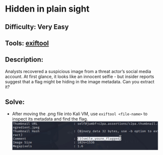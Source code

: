 # Hidden in plain sight
## Difficulty: Very Easy
## Tools: [exiftool](https://www.geeksforgeeks.org/installing-and-using-exiftool-on-linux/)
## Description:
Analysts recovered a suspicious image from a threat actor’s social media account. At first glance, it looks like an innocent selfie - but insider reports suggest that a flag might be hiding in the image metadata. Can you extract it?
## Solve:
- After moving the .png file into Kali VM, use ```exiftool <file-name>``` to inspect its metadata and find the flag.
![flag](flag.jpg)